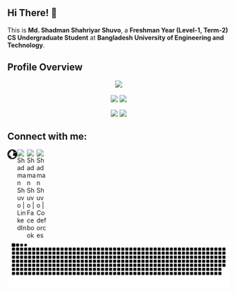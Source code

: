 

<!--
**ShadmanSShuvo/ShadmanSShuvo** is a ✨ _special_ ✨ repository because its `README.md` (this file) appears on your GitHub profile.

Here are some ideas to get you started:

- 🔭 I’m currently working on ...
- 🌱 I’m currently learning ...
- 👯 I’m looking to collaborate on ...
- 🤔 I’m looking for help with ...
- 💬 Ask me about ...
- 📫 How to reach me: ...
- 😄 Pronouns: ...
- ⚡ Fun fact: ...
-->


## Hi There! 👋

<!-- ![](https://komarev.com/ghpvc/?username=BRAINIAC2677&color=brightgreen) -->
<!--
**sadat-hossain-01/sadat-hossain-01** is a ✨ _special_ ✨ repository because its `README.md` (this file) appears on your GitHub profile.
Here are some ideas to get you started:

-->

This is **Md. Shadman Shahriyar Shuvo**, a **Freshman Year (Level-1, Term-2) CS Undergraduate Student** at **Bangladesh University of Engineering and Technology**.

## Profile Overview

<div align="center">
  
![](http://github-profile-summary-cards.vercel.app/api/cards/profile-details?username=ShadmanSShuvo&theme=onedark)

![](http://github-profile-summary-cards.vercel.app/api/cards/repos-per-language?username=ShadmanSShuvo&theme=onedark) ![](http://github-profile-summary-cards.vercel.app/api/cards/most-commit-language?username=ShadmanSShuvo&theme=onedark)

![](http://github-profile-summary-cards.vercel.app/api/cards/stats?username=ShadmanSShuvo&theme=onedark) ![](http://github-profile-summary-cards.vercel.app/api/cards/productive-time?username=ShadmanSShuvo&theme=onedark&utcOffset=8)

</div>

<!--
![](https://komarev.com/ghpvc/?username=BRAINIAC2677&color=brightgreen)
### Hi there 👋

This is Asif Azad. Currently a CSE undergrad at Bangladesh University of Engineering and Technology. I am simple, curious and want to acquaint myself with everything that intrigue me.


- :star: Pseudo Name: *BRAINIAC77*
- :computer: I just love problem solving and competitive programming. :blue_heart:
- :boom: I am also interested in web development.
- 🔭 I’m currently working on _Who Knows_ :wink:
- 🌱 I’m currently learning everything. :laughing:
- 💬 Ask me about _Not anything_ :smile_cat:


<div display=flex justify-content=center>
  <img height=200 align="center" src="https://streak-stats.demolab.com/?user=BRAINIAC2677&theme=dark" />  
</div>

<br>

<div display=flex justify-content=center>
  <img height=200 align="center" src="https://github-readme-stats.vercel.app/api?username=BRAINIAC2677&theme=onedark" />
  <img height=200 align="center" src="https://github-readme-stats.vercel.app/api/top-langs?username=BRAINIAC2677&layout=compact&langs_count=8&card_width=320&theme=onedark" />
</div>
-->

## Connect with me:
<div align="left">
  
[<img align="left" alt="Shadman Shuvo" width="22px" src="https://raw.githubusercontent.com/iconic/open-iconic/master/svg/globe.svg" />][website]
[<img align="left" alt="Shadman Shuvo | LinkedIn" width="22px" src="https://cdn.jsdelivr.net/npm/simple-icons@v3/icons/linkedin.svg" />][linkedin]
[<img align="left" alt="Shadman Shuvo | Facebook" width="22px" src="https://cdn.jsdelivr.net/npm/simple-icons@v3/icons/facebook.svg" />][facebook]
[<img align="left" alt="Shadman Shuvo | Codeforces" width="22px" src="https://cdn.jsdelivr.net/npm/simple-icons@v3/icons/codeforces.svg" />][codeforces]

 </div>

<!-- 
<br />

## My Programming Performances

| Competition Name|2020|2021| 2022 | 2023 |
| :----------------------------------------------------------------------------------------------------------------------------------------------------- | :-------------------------------------------------------------------------------------------: | :----------------------------------------------------------------------------: | :--: | :--: |
| <img width="120px" src="https://www.hmc.edu/about-hmc/wp-content/uploads/sites/2/2019/01/icpc19.png" /> <br /> ICPC                                |  -  | Dhaka Regionals Preliminary <br /> Team : BUET_StormBreaker <br /> Rank: 34/1324 |  -   |  -   |
| <img width="120px" src="https://upload.wikimedia.org/wikipedia/commons/6/69/Google_Code_Jam.gif" /> <br /> Google CodeJam | Qualification Round: <br/> Rank: 36148 | - |  - | - |
| <img width="120px" src="https://raw.githubusercontent.com/sbrodehl/Hashcode2k20/master/HashCode2020.png"/> <br />Google Hashcode| - |         StormBreaker <br /> Rank:2658/10724 <br /> Country Rank: 23rd | -  |  -   |
| <img width="120px" src="https://scontent.fdac23-1.fna.fbcdn.net/v/t1.6435-9/136412646_155717656350653_7942200701783552032_n.jpg?_nc_cat=104&ccb=1-3&_nc_sid=825194&_nc_ohc=C8nM2ddBo4EAX82tG4l&_nc_ht=scontent.fdac23-1.fna&oh=7902d6b124e85ec163b85a1710494b1f&oe=609D6455" /> <br />Google KickStart Best Rank | Rank: 529 <br/> in Round F  | -  |  -   |  -   |
| <img width="120px" src="https://upload.wikimedia.org/wikipedia/commons/9/97/Facebook_Hacker_Cup.png" /> <br />Facebook HackerCup | Round 1 <br /> Rank:1,844/13,820 | - |  -   |  -   |
| <img width="120px" src="https://it-edu.com/sites/default/files/codeforceslogo.png" /> <br />CF Max Rank|  1752 <br /> ![](https://img.shields.io/badge/-Expert-3262a8?style=flat)  |  -  |  -   |  -   |
-->

<picture>
  <source media="(prefers-color-scheme: dark)" srcset="https://raw.githubusercontent.com/ShadmanSShuvo/ShadmanSShuvo/output/github-snake-dark.svg" />
  <source media="(prefers-color-scheme: light)" srcset="https://raw.githubusercontent.com/ShadmanSShuvo/ShadmanSShuvo/output/github-snake.svg" />
  <img alt="github-snake" src="https://raw.githubusercontent.com/ShadmanSShuvo/ShadmanSShuvo/output/github-snake.svg" />
</picture>

[website]: https://github.com/ShadmanSShuvo
[facebook]: https://www.facebook.com/ShadmanSShuvo
[codeforces]: https://codeforces.com/profile/ShadmanSShuvo
[linkedin]: https://www.linkedin.com/in/sdmnsvo/
